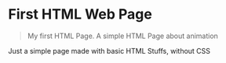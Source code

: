 # First HTML Web Page
> My first HTML Page. A simple HTML Page about animation

Just a simple page made with basic HTML Stuffs, without CSS
